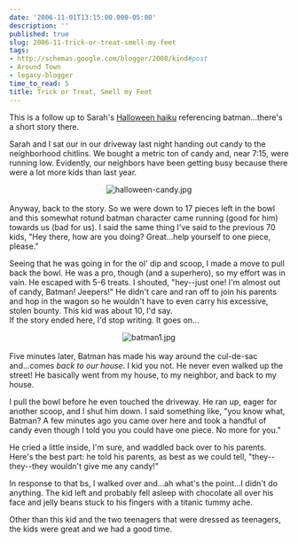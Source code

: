 ```yaml
---
date: '2006-11-01T13:15:00.000-05:00'
description: ''
published: true
slug: 2006-11-trick-or-treat-smell-my-feet
tags:
- http://schemas.google.com/blogger/2008/kind#post
- Around Town
- legacy-blogger
time_to_read: 5
title: Trick or Treat, Smell my Feet
---
```


This is a follow up to Sarah's <a href="http://www.wassupy.com/20061031/random-updates/haik-uesday/">Halloween haiku</a> referencing batman...there's a short story there.

Sarah and I sat our in our driveway last night handing out candy to the neighborhood chitlins. We bought a metric ton of candy and, near 7:15, were running low. Evidently, our neighbors have been getting busy because there were a lot more kids than last year.<br />
<div style="text-align: center;"><img alt="halloween-candy.jpg" id="image533" src="http://www.wassupy.com/wp-content/uploads/2006/11/halloween-candy.jpg" /></div><br />Anyway, back to the story. So we were down to 17 pieces left in the bowl and this somewhat rotund batman character came running (good for him) towards us (bad for us). I said the same thing I've said to the previous 70 kids, "Hey there, how are you doing? Great...help yourself to one piece, please."

Seeing that he was going in for the ol' dip and scoop, I made a move to pull back the bowl. He was a pro, though (and a superhero), so my effort was in vain. He escaped with 5-6 treats. I shouted, "hey--just one! I'm almost out of candy, Batman! Jeepers!" He didn't care and ran off to join his parents and hop in the wagon so he wouldn't have to even carry his excessive, stolen bounty. This kid was about 10, I'd say.<br />If the story ended here, I'd stop writing. It goes on...<br />
<div style="text-align: center;"><img alt="batman1.jpg" id="image532" src="http://www.wassupy.com/wp-content/uploads/2006/11/batman1.jpg" /></div><br />Five minutes later, Batman has made his way around the cul-de-sac and...comes <em>back to our house</em>. I kid you not. He never even walked up the street! He basically went from my house, to my neighbor, and back to my house.

I pull the bowl before he even touched the driveway. He ran up, eager for another scoop, and I shut him down. I said something like, "you know what, Batman? A few minutes ago you came over here and took a handful of candy even though I told you you could have one piece. No more for you."

He cried a little inside, I'm sure, and waddled back over to his parents. Here's the best part: he told his parents, as best as we could tell, "they--they--they wouldn't give me any candy!"

In response to that bs, I walked over and...ah what's the point...I didn't do anything. The kid left and probably fell asleep with chocolate all over his face and jelly beans stuck to his fingers with a titanic tummy ache.

Other than this kid and the two teenagers that were dressed as teenagers, the kids were great and we had a good time.
